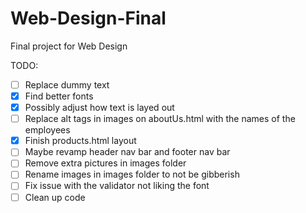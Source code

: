 # Web-Design-Final
Final project for Web Design


TODO:
- [ ] Replace dummy text
- [X] Find better fonts
- [X] Possibly adjust how text is layed out
- [ ] Replace alt tags in images on aboutUs.html with the names of the employees
- [X] Finish products.html layout
- [ ] Maybe revamp header nav bar and footer nav bar
- [ ] Remove extra pictures in images folder
- [ ] Rename images in images folder to not be gibberish
- [ ] Fix issue with the validator not liking the font
- [ ] Clean up code